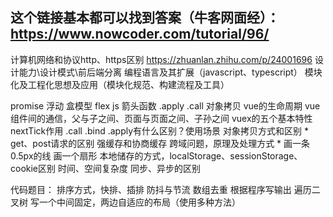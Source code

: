 ## 这个链接基本都可以找到答案（牛客网面经）：https://www.nowcoder.com/tutorial/96/

计算机网络和协议http、https区别
https://zhuanlan.zhihu.com/p/24001696
设计能力\设计模式\前后端分离
编程语言及其扩展（javascript、typescript）
模块化及工程化思想及应用（模块化规范、构建流程及工具）

promise
浮动 盒模型 flex
js 箭头函数 .apply .call 对象拷贝
vue的生命周期
vue组件间的通信，父与子之间、页面与页面之间、子孙之间
vuex的五个基本特性
nextTick作用
.call .bind .apply有什么区别？使用场景
对象拷贝方式和区别 *
get、post请求的区别
强缓存和协商缓存
跨域问题，原理及处理方式 *
画一条0.5px的线
画一个扇形
本地储存的方式，localStorage、sessionStorage、cookie区别
时间、空间复杂度
同步、异步的区别

代码题目：
排序方式，快排、插排
防抖与节流
数组去重
根据程序写输出
遍历二叉树
写一个中间固定，两边自适应的布局（使用多种方法）